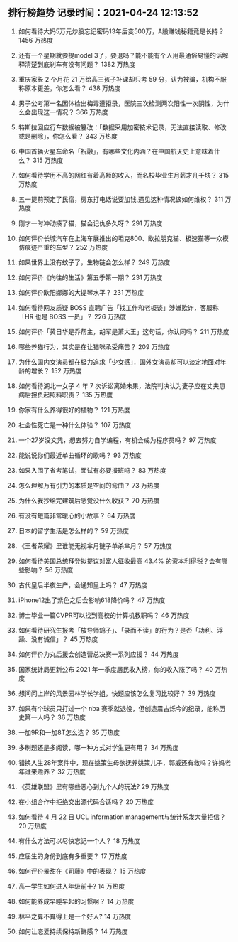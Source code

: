 
## 排行榜趋势 记录时间：2021-04-24 12:13:52
  
  1. 如何看待大妈5万元炒股忘记密码13年后变500万，A股赚钱秘籍竟是长持？ 1456 万热度
    
  2. 还有一个星期就要提model 3了，要退吗？能不能有个人用最通俗易懂的话解释清楚到底刹车有没有问题？ 1382 万热度
    
  3. 重庆家长 2 个月花 21 万给高三孩子补课却只考 59 分，认为被骗，机构不服称原本更差，你怎么看？ 438 万热度
    
  4. 男子公考第一名因体检出梅毒遭拒录，医院三次检测两次阳性一次阴性，为什么会出现这一情况？ 366 万热度
    
  5. 特斯拉回应行车数据被篡改：「数据采用加密技术记录，无法直接读取、修改或是删除」，你怎么看？ 343 万热度
    
  6. 中国首辆火星车命名「祝融」，有哪些文化内涵？在中国航天史上意味着什么？ 315 万热度
    
  7. 如何看待学历不高的网红有着高额的收入，而名校毕业生月薪才几千块？ 315 万热度
    
  8. 五一提前预定了民宿，房东打电话说要加钱,遇见这种情况该如何维权？ 311 万热度
    
  9. 刚才一时冲动揍了猫，猫会记仇多久呀？ 291 万热度
    
  10. 如何评价长城汽车在上海车展推出的坦克800、欧拉朋克猫、极速猫等一众模仿痕迹严重的车型？ 252 万热度
    
  11. 如果世界上没有蚊子了，生物链会怎么样？ 249 万热度
    
  12. 如何评价《向往的生活》第五季第一期？ 231 万热度
    
  13. 如何评价欧阳娜娜的大提琴水平？ 231 万热度
    
  14. 如何看待网友质疑 BOSS 直聘广告「找工作和老板谈」涉嫌欺诈，客服称「HR 也是 BOSS 一员」？ 226 万热度
    
  15. 如何评价「黄日华是乔帮主，胡军是萧大王」这句话，你认同吗？ 211 万热度
    
  16. 哪些养猫行为，其实是在让猫咪承受痛苦？ 209 万热度
    
  17. 为什么国内女演员都在极力追求「少女感」，国外女演员却可以淡定地面对年龄的增长？ 152 万热度
    
  18. 如何看待湖北一女子 4 年 7 次诉讼离婚未果，法院判决认为妻子应在丈夫患病后担负起照料职责？ 135 万热度
    
  19. 你家有什么养得很好的植物？ 121 万热度
    
  20. 社会性死亡是一种什么体验？ 107 万热度
    
  21. 一个27岁没文凭，想去努力自学编程，有机会成为程序员吗？ 97 万热度
    
  22. 能说说你们最近单曲循环的歌吗？ 93 万热度
    
  23. 如果入围了省考笔试，面试有必要报班吗？ 83 万热度
    
  24. 怎么理解万有引力的本质是空间的弯曲？ 73 万热度
    
  25. 为什么我抄绘完建筑后感觉没什么收获？ 70 万热度
    
  26. 有没有短篇非常暖心的小故事？ 64 万热度
    
  27. 日本的留学生活是怎么样的？ 59 万热度
    
  28. 《王者荣耀》里谁能无视芈月链子单杀芈月？ 57 万热度
    
  29. 如何看待美国总统拜登拟提议对富人征收最高 43.4% 的资本利得税？会有哪些影响？ 56 万热度
    
  30. 古代皇后半夜生产，会通知皇上吗？ 47 万热度
    
  31. iPhone12出了紫色之后会影响618降价吗？ 47 万热度
    
  32. 博士毕业一篇CVPR可以找到高校的计算机教职吗？ 46 万热度
    
  33. 如何看待研究生报考「放导师鸽子」、「录而不读」的行为？是否「功利、浮躁、没有诚信」？ 45 万热度
    
  34. 如何评价力丸后援会创造营总决赛一系列应援？ 44 万热度
    
  35. 国家统计局更新公布 2021 年一季度居民收入榜，你的收入涨了吗？ 40 万热度
    
  36. 想问问上岸的风景园林学长学姐，快题应该怎么复习比较好？ 39 万热度
    
  37. 如果有个球员只打过一个 nba 赛季就退役，但创造震古烁今的纪录，能称历史第一人吗？ 36 万热度
    
  38. 一加9R和一加8T怎么选？ 35 万热度
    
  39. 多刷题还是多阅读，哪一种方式对学生更有用？ 34 万热度
    
  40. 错换人生28年案件中，现在姚策生母欲抚养姚策儿子，郭威还有救吗？许妈老年谁来赡养？ 32 万热度
    
  41. 《英雄联盟》里有哪些恶心到九个人的玩法? 29 万热度
    
  42. 在小组合作中拒绝交出源代码合适吗？ 20 万热度
    
  43. 如何看待 4 月 22 日 UCL information management与统计系发大量拒信？ 20 万热度
    
  44. 有什么方法可以尽快忘记一个人？ 18 万热度
    
  45. 应届生的身份到底有多重要？ 17 万热度
    
  46. 如何评价景甜在《司藤》中的表现？ 15 万热度
    
  47. 高一学生如何进入年级前十? 14 万热度
    
  48. 如何能养成早睡早起的习惯啊？ 14 万热度
    
  49. 林平之算不算得上是一个好人? 14 万热度
    
  50. 如何让恋爱持续保持新鲜感？ 14 万热度
    